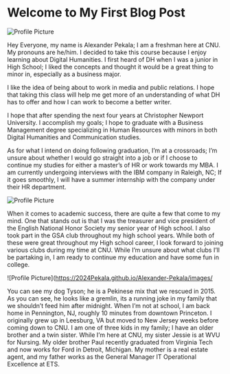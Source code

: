 # Welcome to My First Blog Post

![Profile Picture](https://2024Pekala.github.io/Alexander-Pekala/images/Profile.jpg)



Hey Everyone, my name is Alexander Pekala; I am a freshman here at CNU. My pronouns are he/him. I decided to take this course because I enjoy learning about Digital Humanities. I first heard of DH when I was a junior in High School; I liked the concepts and thought it would be a great thing to minor in, especially as a business major.

I like the idea of being about to work in media and public relations. I hope that taking this class will help me get more of an understanding of what DH has to offer and how I can work to become a better writer. 

I hope that after spending the next four years at Christopher Newport University. I accomplish my goals; I hope to graduate with a Business Management degree specializing in Human Resources with minors in both Digital Humanities and Communication studies.

As for what I intend on doing following graduation, I’m at a crossroads; I’m unsure about whether I would go straight into a job or if I choose to continue my studies for either a master’s of HR or work towards my MBA. I am currently undergoing interviews with the IBM company in Raleigh, NC; If it goes smoothly, I will have a summer internship with the company under their HR department. 



![Profile Picture](https://2024Pekala.github.io/Alexander-Pekala/images/BlogPhoto.jpg)



When it comes to academic success, there are quite a few that come to my mind. One that stands out is that I was the treasurer and vice president of the English National Honor Society my senior year of High school.  I also took part in the GSA club throughout my high school years. While both of these were great throughout my High school career, I look forward to joining various clubs during my time at CNU. While I’m unsure about what clubs I’ll be partaking in, I am ready to continue my education and have some fun in college. 



![Profile Picture](https://2024Pekala.github.io/Alexander-Pekala/images/


You can see my dog Tyson; he is a Pekinese mix that we rescued in 2015. As you can see, he looks like a gremlin, its a running joke in my family that we shouldn’t feed him after midnight. When I’m not at school, I am back home in Pennington, NJ, roughly 10 minutes from downtown Princeton. I originally grew up in Leesburg, VA but moved to New Jersey weeks before coming down to CNU. I am one of three kids in my family; I have an older brother and a twin sister. While I’m here at CNU, my sister Jessie is at WVU for Nursing. My older brother Paul recently graduated from Virginia Tech and now works for Ford in Detroit, Michigan. My mother is a real estate agent, and my father works as the General Manager IT Operational Excellence at ETS. 
